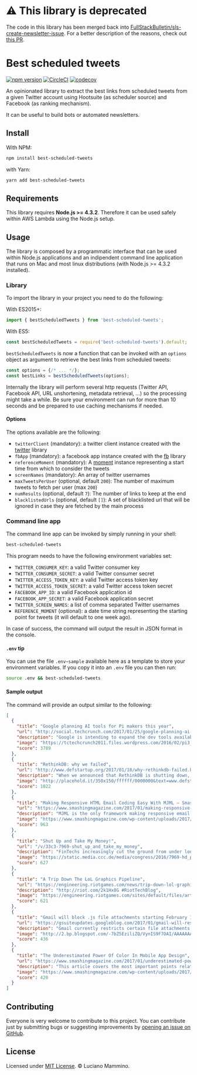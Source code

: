 # ⚠️ This library is deprecated

The code in this library has been merged back into [FullStackBulletin/sls-create-newsletter-issue](https://github.com/FullStackBulletin/sls-create-newsletter-issue). For a better description of the reasons, check out [this PR](https://github.com/FullStackBulletin/sls-create-newsletter-issue/pull/55).

# Best scheduled tweets

[![npm version](https://badge.fury.io/js/best-scheduled-tweets.svg)](http://badge.fury.io/js/best-scheduled-tweets) [![CircleCI](https://circleci.com/gh/FullStackBulletin/best-scheduled-tweets.svg?style=shield)](https://circleci.com/gh/FullStackBulletin/best-scheduled-tweets) [![codecov](https://codecov.io/gh/FullStackBulletin/best-scheduled-tweets/branch/master/graph/badge.svg)](https://codecov.io/gh/FullStackBulletin/best-scheduled-tweets)

An opinionated library to extract the best links from scheduled tweets from a
given Twitter account using Hootsuite (as scheduler source) and Facebook (as ranking mechanism).

It can be useful to build bots or automated newsletters.


## Install

With NPM:

```bash
npm install best-scheduled-tweets
```

with Yarn:

```bash
yarn add best-scheduled-tweets
```


## Requirements

This library requires **Node.js >= 4.3.2**. Therefore it can be used safely within AWS Lambda using the Node.js setup.


## Usage

The library is composed by a programmatic interface that can be used within Node.js applications and an indipendent command line application that runs on Mac and most linux distributions (with Node.js >= 4.3.2 installed).


### Library

To import the library in your project you need to do the following:

With ES2015+:

```javascript
import { bestScheduledTweets } from 'best-scheduled-tweets';
```

With ES5:

```javascript
const bestScheduledTweets = require('best-scheduled-tweets').default;
```

`bestScheduledTweets` is now a function that can be invoked with an `options` object as argument to retrieve the best links from scheduled tweets:

```javascript
const options = {/* ... */};
const bestLinks = bestScheduledTweets(options);
```

Internally the library will perform several http requests (Twitter API, Facebook API, URL unshortening, metadata retrieval, ...) so the processing might take a while. Be sure your environment can run for more than 10 seconds and be prepared to use caching mechanisms if needed.

#### Options

The options available are the following:

 - `twitterClient` (mandatory): a twitter client instance created with the [twitter](https://www.npmjs.com/package/twitter) library
 - `fbApp` (mandatory): a facebook app instance created with the [fb](https://www.npmjs.com/package/fb) library
 - `referenceMoment` (mandatory): A [moment](https://www.npmjs.com/package/moment) instance representing a start time from which to consider the tweets
 - `screenNames` (mandatory): An array of twitter usernames
 - `maxTweetsPerUser` (optional, default `200`): The number of maximum tweets to fetch per user (max `200`)
 - `numResults` (optional, default `7`): The number of links to keep at the end
 - `blacklistedUrls` (optional, default `[]`): A set of blacklisted url that will be ignored in case they are fetched by the main process


### Command line app

The command line app can be invoked by simply running in your shell:

```bash
best-scheduled-tweets
```

This program needs to have the following environment variables set:

 - `TWITTER_CONSUMER_KEY`: a valid Twitter consumer key
 - `TWITTER_CONSUMER_SECRET`: a valid Twitter consumer secret
 - `TWITTER_ACCESS_TOKEN_KEY`: a valid Twitter access token key
 - `TWITTER_ACCESS_TOKEN_SECRET`: a valid Twitter access token secret
 - `FACEBOOK_APP_ID`: a valid Facebook application id
 - `FACEBOOK_APP_SECRET`: a valid Facebook application secret
 - `TWITTER_SCREEN_NAMES`: a list of comma separated Twitter usernames
 - `REFERENCE_MOMENT` (optional): a date time string representing the starting point for tweets (it will default to one week ago).

In case of success, the command will output the result in JSON format in the console.


#### `.env` tip

You can use the file `.env~sample` available here as a template to store your environment variables. If you copy it into an `.env` file you can then run:

```bash
source .env && best-scheduled-tweets
```


#### Sample output

The command will provide an output similar to the following:

```json
[
  {
    "title": "Google planning AI tools for Pi makers this year",
    "url": "http://social.techcrunch.com/2017/01/25/google-planning-ai-tools-for-pi-makers-this-year/",
    "description": "Google is intending to expand the dev tools available to makers using the Raspberry Pi microprocessor to power their projects this year -- potentially..",
    "image": "https://tctechcrunch2011.files.wordpress.com/2016/02/pi3_angled_web.jpg?w=764&h=400&crop=1",
    "score": 3789
  },
  {
    "title": "RethinkDB: why we failed",
    "url": "http://www.defstartup.org/2017/01/18/why-rethinkdb-failed.html",
    "description": "When we announced that RethinkDB is shutting down, I promised to write a post-mortem. I took some time to process the experience, and I can now write about i...",
    "image": "http://placehold.it/350x150/ffffff/0000000&text=www.defstartup.org",
    "score": 1022
  },
  {
    "title": "Making Responsive HTML Email Coding Easy With MJML – Smashing Magazine",
    "url": "https://www.smashingmagazine.com/2017/01/making-responsive-html-email-coding-easy-with-mjml/",
    "description": "MJML is the only framework making responsive email easy. Learn how to create your own responsive email thanks to MJML in this step-by-step tutorial.",
    "image": "https://www.smashingmagazine.com/wp-content/uploads/2017/01/mjml-vs-html-preview-opt.png",
    "score": 963
  },
  {
    "title": "Shut Up and Take My Money!",
    "url": "/v/33c3-7969-shut_up_and_take_my_money",
    "description": "FinTechs increasingly cut the ground from under long-established banks’ feet. With a \"Mobile First\" strategy, many set their sights on br...",
    "image": "https://static.media.ccc.de/media/congress/2016/7969-hd_preview.jpg",
    "score": 627
  },
  {
    "title": "A Trip Down The LoL Graphics Pipeline",
    "url": "https://engineering.riotgames.com/news/trip-down-lol-graphics-pipeline",
    "description": "http://riot.com/2k1Hx8G #RiotTechBlog",
    "image": "https://engineering.riotgames.com/sites/default/files/articles/55/renderingheadercropped.png",
    "score": 621
  },
  {
    "title": "Gmail will block .js file attachments starting February 13, 2017",
    "url": "https://gsuiteupdates.googleblog.com/2017/01/gmail-will-restrict-js-file-attachments.html",
    "description": "Gmail currently restricts certain file attachments (e.g. .exe, .msc, and .bat) for security reasons, and starting on February 13, 2017 , we...",
    "image": "http://2.bp.blogspot.com/-7bZ5EziliZQ/VynIS9F7OAI/AAAAAAAASQ0/BJFntXCAntstZe6hQuo5KTrhi5Dyz9yHgCK4B/s1600/googlelogo_color_200x200.png",
    "score": 436
  },
  {
    "title": "The Underestimated Power Of Color In Mobile App Design",
    "url": "https://www.smashingmagazine.com/2017/01/underestimated-power-color-mobile-app-design/",
    "description": "This article covers the most important points related to color in apps, and how to choose colors and contrasts for your app that support usability.",
    "image": "https://www.smashingmagazine.com/wp-content/uploads/2017/01/color-wheels-graph-opt.png",
    "score": 420
  }
]
```


## Contributing

Everyone is very welcome to contribute to this project.
You can contribute just by submitting bugs or suggesting improvements by
[opening an issue on GitHub](https://github.com/FullStackBulletin/best-scheduled-tweets/issues).


## License

Licensed under [MIT License](LICENSE). © Luciano Mammino.
